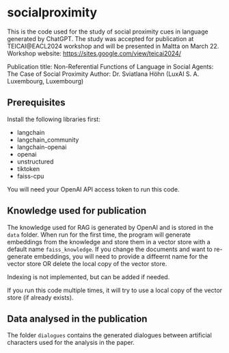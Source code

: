 # socialproximity

This is the code used for the study of social proximity cues in language generated by ChatGPT.
The study was accepted for publication at TEICAI@EACL2024 workshop and will be presented in Maltta on March 22.
Workshop website: https://sites.google.com/view/teicai2024/

Publication title: Non-Referential Functions of Language in Social Agents: The Case of Social Proximity
Author: Dr. Sviatlana Höhn (LuxAI S. A. Luxembourg, Luxembourg)

## Prerequisites

Install the following libraries first:
- langchain
- langchain_community
- langchain-openai
- openai
- unstructured
- tiktoken
- faiss-cpu 

You will need your OpenAI API access token to run this code. 

## Knowledge used for publication

The knowledge used for RAG is generated by OpenAI and is stored in the `data` folder. When run for the first time, the program will generate embeddings from the knowledge and store them in a vector store with a default name `faiss_knowledge`. If you change the documents and want to re-generate embeddings, you will need to provide a diffeernt name for the vector store OR delete the local copy of the vector store.

Indexing is not implemented, but can be added if needed.

If you run this code multiple times, it will try to use a local copy of the vector store (if already exists).

## Data analysed in the publication

The folder `dialogues` contains the generated dialogues between artificial characters used for the analysis in the paper. 
